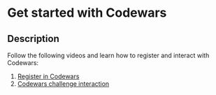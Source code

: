 # Get started with Codewars

## Description

Follow the following videos and learn how to register and interact with Codewars:

1. [Register in Codewars](https://edpuzzle.com/assignments/6386b435523cc9411e8ffd35/watch)
2. [Codewars challenge interaction](https://edpuzzle.com/assignments/6386b44b9c223b40f4f994af/watch)